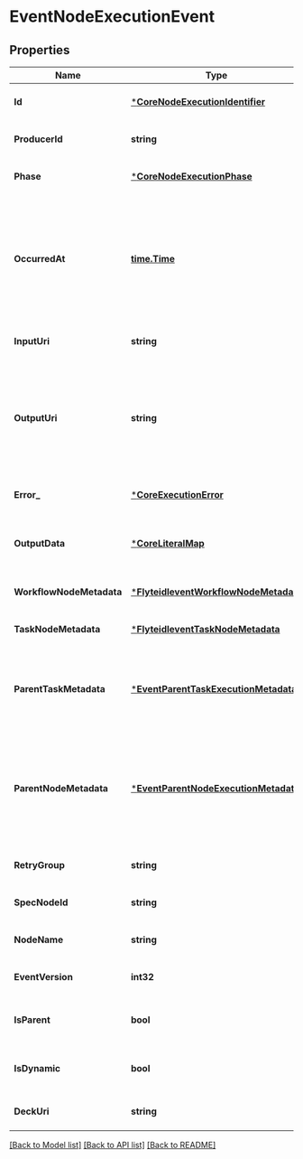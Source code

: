 # EventNodeExecutionEvent

## Properties
Name | Type | Description | Notes
------------ | ------------- | ------------- | -------------
**Id** | [***CoreNodeExecutionIdentifier**](coreNodeExecutionIdentifier.md) |  | [optional] [default to null]
**ProducerId** | **string** |  | [optional] [default to null]
**Phase** | [***CoreNodeExecutionPhase**](coreNodeExecutionPhase.md) |  | [optional] [default to null]
**OccurredAt** | [**time.Time**](time.Time.md) | This timestamp represents when the original event occurred, it is generated by the executor of the node. | [optional] [default to null]
**InputUri** | **string** |  | [optional] [default to null]
**OutputUri** | **string** | URL to the output of the execution, it encodes all the information including Cloud source provider. ie., s3://... | [optional] [default to null]
**Error_** | [***CoreExecutionError**](coreExecutionError.md) |  | [optional] [default to null]
**OutputData** | [***CoreLiteralMap**](coreLiteralMap.md) | Raw output data produced by this node execution. | [optional] [default to null]
**WorkflowNodeMetadata** | [***FlyteidleventWorkflowNodeMetadata**](flyteidleventWorkflowNodeMetadata.md) |  | [optional] [default to null]
**TaskNodeMetadata** | [***FlyteidleventTaskNodeMetadata**](flyteidleventTaskNodeMetadata.md) |  | [optional] [default to null]
**ParentTaskMetadata** | [***EventParentTaskExecutionMetadata**](eventParentTaskExecutionMetadata.md) | [To be deprecated] Specifies which task (if any) launched this node. | [optional] [default to null]
**ParentNodeMetadata** | [***EventParentNodeExecutionMetadata**](eventParentNodeExecutionMetadata.md) | Specifies the parent node of the current node execution. Node executions at level zero will not have a parent node. | [optional] [default to null]
**RetryGroup** | **string** |  | [optional] [default to null]
**SpecNodeId** | **string** |  | [optional] [default to null]
**NodeName** | **string** |  | [optional] [default to null]
**EventVersion** | **int32** |  | [optional] [default to null]
**IsParent** | **bool** | Whether this node launched a subworkflow. | [optional] [default to null]
**IsDynamic** | **bool** | Whether this node yielded a dynamic workflow. | [optional] [default to null]
**DeckUri** | **string** |  | [optional] [default to null]

[[Back to Model list]](../README.md#documentation-for-models) [[Back to API list]](../README.md#documentation-for-api-endpoints) [[Back to README]](../README.md)


